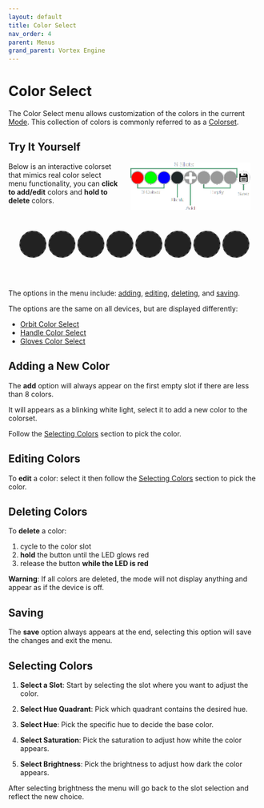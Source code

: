 ```yaml
---
layout: default
title: Color Select
nav_order: 4
parent: Menus
grand_parent: Vortex Engine
---
```


<style>
.slot {
  min-width: 50px;
  min-height: 50px;
  width: 50px;
  height: 50px;
  margin: 2px;
  border-radius: 50%;
  border: 2px solid #777;
  line-height: 50px;
  cursor: pointer;
  position: relative;
  display: inline-block;
  text-align: center;
}

.empty {
  background-color: #222;
  border: 2px dashed #555;
  cursor: default; /* No pointer cursor for empty slots */
}

.add-slot {
  background-color: #444;
  display: flex;
  justify-content: center;
  align-items: center;
  cursor: pointer;
}

.plus-icon {
  font-size: 64px;
  color: #fff;
  font-weight: bold;
  font-family: 'Times New Roman';
}

.save-slot {
  background-color: #888;
  background-size: cover;
}

.highlighted {
  border: 2px solid #fff;
  box-shadow: 0 0 10px 2px currentColor;
}

.slot.highlighted {
  box-shadow: 0 0 10px 2px;
}

#slots-container {
  display: flex;
  justify-content: center;
  margin-top: 50px;
  margin-bottom: 60px;
}

#color-select-diagram {
  width:240px;
  float:right;
  margin:0;
  margin-left:20px;
  margin-right:20px;
  padding:0;
}

@keyframes flashRed {
  0% { background-color: inherit; }
  50% { background-color: #700000; }
  100% { background-color: inherit; }
}

@media (max-width: 500px) {
  .slot {
    width: 40px;
    height: 40px;
    min-width: 40px;
    min-height: 40px;
    line-height: 40px;
  }

  .plus-icon {
    font-size: 40px;
  }

  #slots-container {
    margin-top: 30px;
    margin-bottom: 40px;
  }

  #color-select-diagram {
    width:180px;
  }
}

@media (max-width: 400px) {
  .slot {
    width: 32px;
    height: 32px;
    min-width: 32px;
    min-height: 32px;
    line-height: 32px;
  }

  .plus-icon {
    font-size: 32px;
  }

  #slots-container {
    margin-top: 30px;
    margin-bottom: 40px;
  }

  #color-select-diagram {
    width:160px;
  }
}
</style>

# Color Select

The Color Select menu allows customization of the colors in the current [Mode](mode.html). This collection of colors is commonly referred to as a [Colorset](colorsets.html).

## Try It Yourself

<img id="color-select-diagram" src="assets/images/color-select.png">

Below is an interactive colorset that mimics real color select menu functionality, you can **click to add/edit** colors and **hold to delete** colors.

<div id="slots-container">
    <div class="slot empty" data-slot="0"></div>
    <div class="slot empty" data-slot="1"></div>
    <div class="slot empty" data-slot="2"></div>
    <div class="slot empty" data-slot="3"></div>
    <div class="slot empty" data-slot="4"></div>
    <div class="slot empty" data-slot="5"></div>
    <div class="slot empty" data-slot="6"></div>
    <div class="slot empty" data-slot="7"></div>
</div>

<script src="{{ '/assets/js/ColorSelect.js' | relative_url }}"></script>

The options in the menu include: [adding](color_select_menu.html#Editing-Color), [editing](color_select_menu.html#Editing-Color), [deleting](color_select_menu.html#Editing-Color), and [saving](color_select_menu.html#Editing-Color).

The options are the same on all devices, but are displayed differently:

 - [Orbit Color Select](orbit_color_select.html)
 - [Handle Color Select](handle_color_select.html)
 - [Gloves Color Select](gloves_color_select.html)

## Adding a New Color
The **add** option will always appear on the first empty slot if there are less than 8 colors.

It will appears as a blinking white light, select it to add a new color to the colorset.

Follow the [Selecting Colors](color_select_menu.html#Editing-Colo) section to pick the color.

## Editing Colors
To **edit** a color: select it then follow the [Selecting Colors](color_select_menu.html#Editing-Colo) section to pick the color.

## Deleting Colors

To **delete** a color:
 1. cycle to the color slot
 2. **hold** the button until the LED glows red
 3. release the button **while the LED is red**

**Warning**: If all colors are deleted, the mode will not display anything and appear as if the device is off.

## Saving

The **save** option always appears at the end, selecting this option will save the changes and exit the menu.

## Selecting Colors

 1. **Select a Slot**: Start by selecting the slot where you want to adjust the color.

 2. **Select Hue Quadrant**: Pick which quadrant contains the desired hue.

 3. **Select Hue**: Pick the specific hue to decide the base color.

 4. **Select Saturation**: Pick the saturation to adjust how white the color appears.

 5. **Select Brightness**: Pick the brightness to adjust how dark the color appears.

After selecting brightness the menu will go back to the slot selection and reflect the new choice.
